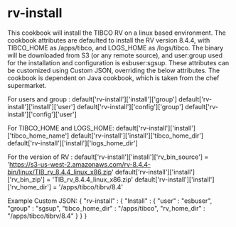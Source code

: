 # rv-install

This cookbook will install the TIBCO RV on a linux based environment. The cookbook attributes are defaulted to install the RV version 8.4.4, with TIBCO_HOME as /apps/tibco, and LOGS_HOME as /logs/tibco. The binary will be downloaded from S3 (or any remote source), and user:group used for the installation and configuration is esbuser:sgsup. These attributes can be customized using Custom JSON, overriding the below attributes. The cookbook is dependent on Java cookbook, which is taken from the chef supermarket.

For users and group :
default['rv-install']['install']['group']
default['rv-install']['install']['user']
default['rv-install']['config']['group']
default['rv-install']['config']['user']

For TIBCO_HOME and LOGS_HOME:
default['rv-install']['install']['tibco_home_name']
default['rv-install']['install']['tibco_home_dir']
default['rv-install']['install']['logs_home_dir']

For the version of RV :
default['rv-install']['install']['rv_bin_source'] = 'https://s3-us-west-2.amazonaws.com/rv-8.4.4-bin/linux/TIB_rv_8.4.4_linux_x86.zip'
default['rv-install']['install']['rv_bin_zip'] = 'TIB_rv_8.4.4_linux_x86.zip'
default['rv-install']['install']['rv_home_dir'] = '/apps/tibco/tibrv/8.4'

Example Custom JSON:
{
  "rv-install" : {
    "Install" : {
      "user" : "esbuser",
      "group" : "sgsup",
      "tibco_home_dir" : "/apps/tibco",
      "rv_home_dir" : "/apps/tibco/tibrv/8.4"
    }
  }
}
